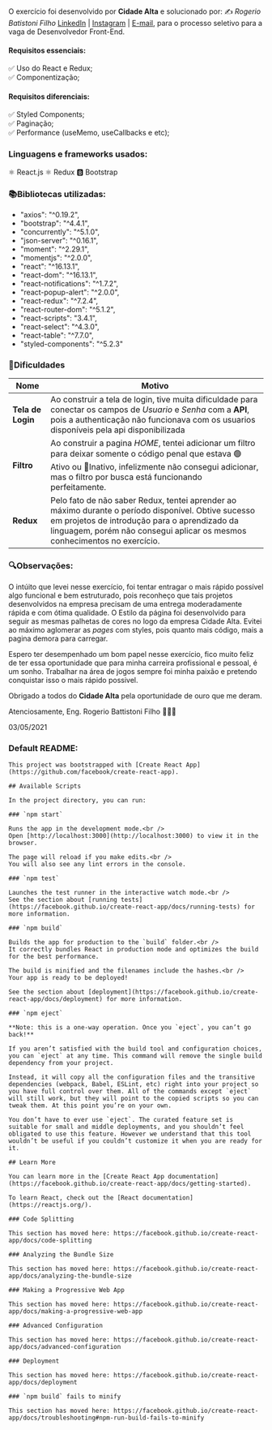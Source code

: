 O exercício foi desenvolvido por **Cidade Alta** e solucionado por: ✍️ _Rogerio Batistoni Filho_ <a href="https://www.linkedin.com/in/rogerio-battistoni-filho-87432a133/">LinkedIn</a> | <a href="https://www.instagram.com/rogerbatt/">Instagram</a> | <a href="mailto:rogeriobf.dev@gmail.com">E-mail</a>, para o processo seletivo para a vaga de Desenvolvedor Front-End.

#### Requisitos essenciais:
✅ Uso do React e Redux;<br>
✅ Componentização;

#### Requisitos diferenciais:
✅ Styled Components;<br>
✅ Paginação;<br>
✅ Performance (useMemo, useCallbacks e etc);



### Linguagens e frameworks usados:
⚛️ React.js
⚛️ Redux
🅱️ Bootstrap



### 📚Bibliotecas utilizadas:
   * "axios": "^0.19.2",
   * "bootstrap": "^4.4.1",
   * "concurrently": "^5.1.0",
   * "json-server": "^0.16.1",
   * "moment": "^2.29.1",
   * "momentjs": "^2.0.0",
   * "react": "^16.13.1",
   * "react-dom": "^16.13.1",
   * "react-notifications": "^1.7.2",
   * "react-popup-alert": "^2.0.0",
   * "react-redux": "^7.2.4",
   * "react-router-dom": "^5.1.2",
   * "react-scripts": "3.4.1",
   * "react-select": "^4.3.0",
   * "react-table": "^7.7.0",
   * "styled-components": "^5.2.3"



### 🚩Dificuldades
| **Nome**| **Motivo** |
|----------------------|-------------------|
| **Tela de Login**| Ao construir a tela de login, tive muita dificuldade para conectar os campos de _Usuario_ e _Senha_ com a **API**, pois a authenticação não funcionava com os usuarios disponíveis pela api disponibilizada |
|**Filtro**|Ao construir a pagina _HOME_, tentei adicionar um filtro para deixar somente o código penal que estava 🟢Ativo ou 🔴Inativo, infelizmente não consegui adicionar, mas o filtro por busca está funcionando perfeitamente.|
|**Redux**| Pelo fato de não saber Redux, tentei aprender ao máximo durante o período disponível. Obtive sucesso em projetos de introdução para o aprendizado da linguagem, porém não consegui aplicar os mesmos conhecimentos no exercício.|

### 🔍Observações:
O intúito que levei nesse exercício, foi tentar entragar o mais rápido possível algo funcional e bem estruturado, pois reconheço que tais projetos desenvolvidos na empresa precisam de uma entrega moderadamente rápida e com ótima qualidade.
O Estilo da página foi desenvolvido para seguir as mesmas palhetas de cores no logo da empresa Cidade Alta. Evitei ao máximo aglomerar as _pages_ com styles, pois quanto mais código, mais a pagina demora para carregar.

Espero ter desempenhado um bom papel nesse exercício, fico muito feliz de ter essa oportunidade que para minha carreira profissional e pessoal, é um sonho. Trabalhar na área de jogos sempre foi minha paixão e pretendo conquistar isso o mais rápido possivel.

Obrigado a todos do **Cidade Alta** pela oportunidade de ouro que me deram.

Atenciosamente, Eng. Rogerio Battistoni Filho 👨🏻‍💻

03/05/2021


### Default README:
```
This project was bootstrapped with [Create React App](https://github.com/facebook/create-react-app).

## Available Scripts

In the project directory, you can run:

### `npm start`

Runs the app in the development mode.<br />
Open [http://localhost:3000](http://localhost:3000) to view it in the browser.

The page will reload if you make edits.<br />
You will also see any lint errors in the console.

### `npm test`

Launches the test runner in the interactive watch mode.<br />
See the section about [running tests](https://facebook.github.io/create-react-app/docs/running-tests) for more information.

### `npm build`

Builds the app for production to the `build` folder.<br />
It correctly bundles React in production mode and optimizes the build for the best performance.

The build is minified and the filenames include the hashes.<br />
Your app is ready to be deployed!

See the section about [deployment](https://facebook.github.io/create-react-app/docs/deployment) for more information.

### `npm eject`

**Note: this is a one-way operation. Once you `eject`, you can’t go back!**

If you aren’t satisfied with the build tool and configuration choices, you can `eject` at any time. This command will remove the single build dependency from your project.

Instead, it will copy all the configuration files and the transitive dependencies (webpack, Babel, ESLint, etc) right into your project so you have full control over them. All of the commands except `eject` will still work, but they will point to the copied scripts so you can tweak them. At this point you’re on your own.

You don’t have to ever use `eject`. The curated feature set is suitable for small and middle deployments, and you shouldn’t feel obligated to use this feature. However we understand that this tool wouldn’t be useful if you couldn’t customize it when you are ready for it.

## Learn More

You can learn more in the [Create React App documentation](https://facebook.github.io/create-react-app/docs/getting-started).

To learn React, check out the [React documentation](https://reactjs.org/).

### Code Splitting

This section has moved here: https://facebook.github.io/create-react-app/docs/code-splitting

### Analyzing the Bundle Size

This section has moved here: https://facebook.github.io/create-react-app/docs/analyzing-the-bundle-size

### Making a Progressive Web App

This section has moved here: https://facebook.github.io/create-react-app/docs/making-a-progressive-web-app

### Advanced Configuration

This section has moved here: https://facebook.github.io/create-react-app/docs/advanced-configuration

### Deployment

This section has moved here: https://facebook.github.io/create-react-app/docs/deployment

### `npm build` fails to minify

This section has moved here: https://facebook.github.io/create-react-app/docs/troubleshooting#npm-run-build-fails-to-minify
```
